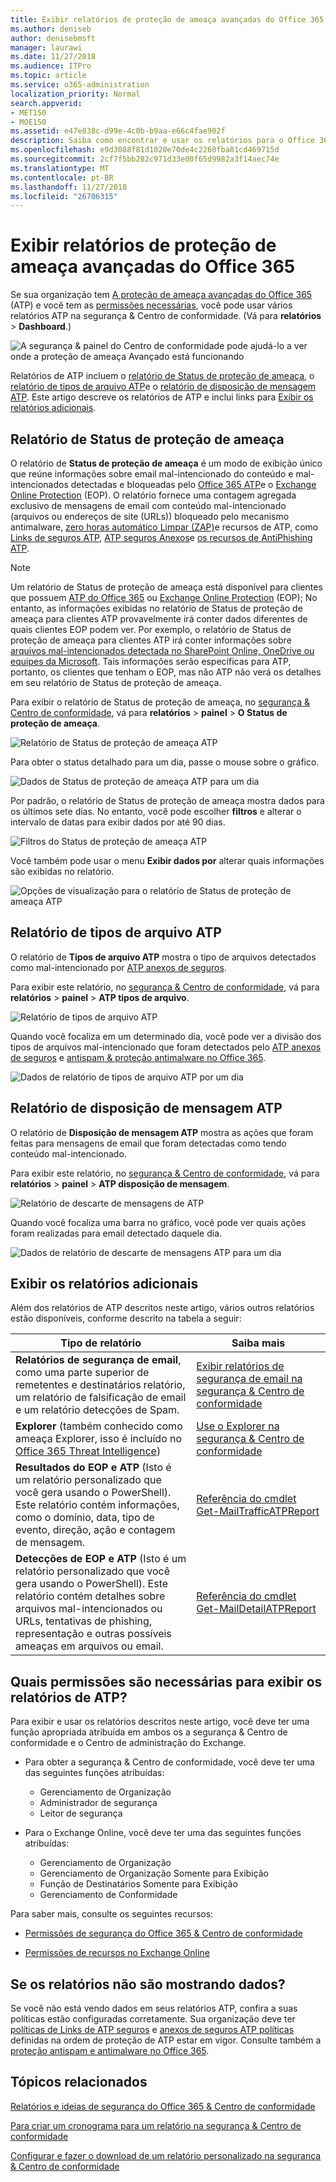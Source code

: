 ```yaml
---
title: Exibir relatórios de proteção de ameaça avançadas do Office 365
ms.author: deniseb
author: denisebmsft
manager: laurawi
ms.date: 11/27/2018
ms.audience: ITPro
ms.topic: article
ms.service: o365-administration
localization_priority: Normal
search.appverid:
- MET150
- MOE150
ms.assetid: e47e838c-d99e-4c0b-b9aa-e66c4fae902f
description: Saiba como encontrar e usar os relatórios para o Office 365 avançadas Threat Protection na segurança &amp; Centro de conformidade.
ms.openlocfilehash: e9d3088f81d1020e70de4c2260fba81cd469715d
ms.sourcegitcommit: 2cf7f5bb282c971d33e00f65d9982a3f14aec74e
ms.translationtype: MT
ms.contentlocale: pt-BR
ms.lasthandoff: 11/27/2018
ms.locfileid: "26706315"
---
```

# <a name="view-reports-for-office-365-advanced-threat-protection"></a>Exibir relatórios de proteção de ameaça avançadas do Office 365

Se sua organização tem [A proteção de ameaça avançadas do Office 365](office-365-atp.md) (ATP) e você tem as [permissões necessárias](#what-permissions-are-needed-to-view-these-reports), você pode usar vários relatórios ATP na segurança &amp; Centro de conformidade. (Vá para **relatórios** \> **Dashboard**.)
  
![A segurança &amp; painel do Centro de conformidade pode ajudá-lo a ver onde a proteção de ameaça Avançado está funcionando](media/6b213d34-adbb-44af-8549-be9a7e2db087.png)
  
Relatórios de ATP incluem o [relatório de Status de proteção de ameaça](#threat-protection-status-report), o [relatório de tipos de arquivo ATP](#atp-file-types-report)e o [relatório de disposição de mensagem ATP](#atp-message-disposition-report). Este artigo descreve os relatórios de ATP e inclui links para [Exibir os relatórios adicionais](#additional-reports-to-view).
  
## <a name="threat-protection-status-report"></a>Relatório de Status de proteção de ameaça

O relatório de **Status de proteção de ameaça** é um modo de exibição único que reúne informações sobre email mal-intencionado do conteúdo e mal-intencionados detectadas e bloqueadas pelo [Office 365 ATP](office-365-atp.md)e o [Exchange Online Protection](eop/exchange-online-protection-overview.md) (EOP). O relatório fornece uma contagem agregada exclusivo de mensagens de email com conteúdo mal-intencionado (arquivos ou endereços de site (URLs)) bloqueado pelo mecanismo antimalware, [zero horas automático Limpar (ZAP)](zero-hour-auto-purge.md)e recursos de ATP, como [Links de seguros ATP](atp-safe-links.md), [ATP seguros Anexos](atp-safe-attachments.md)e [os recursos de AntiPhishing ATP](atp-anti-phishing.md).

> [!NOTE]
> Um relatório de Status de proteção de ameaça está disponível para clientes que possuem [ATP do Office 365](office-365-atp.md) ou [Exchange Online Protection](eop/exchange-online-protection-eop.md) (EOP); No entanto, as informações exibidas no relatório de Status de proteção de ameaça para clientes ATP provavelmente irá conter dados diferentes de quais clientes EOP podem ver. Por exemplo, o relatório de Status de proteção de ameaça para clientes ATP irá conter informações sobre [arquivos mal-intencionados detectada no SharePoint Online, OneDrive ou equipes da Microsoft](atp-for-spo-odb-and-teams.md). Tais informações serão específicas para ATP, portanto, os clientes que tenham o EOP, mas não ATP não verá os detalhes em seu relatório de Status de proteção de ameaça.
  
Para exibir o relatório de Status de proteção de ameaça, no [segurança &amp; Centro de conformidade](https://security.microsoft.com), vá para **relatórios** \> **painel** \> **O Status de proteção de ameaça**.
  
![Relatório de Status de proteção de ameaça ATP](media/6bdd41eb-62e0-423b-9fd4-d1d5baf0cbd5.png)
  
Para obter o status detalhado para um dia, passe o mouse sobre o gráfico.
  
![Dados de Status de proteção de ameaça ATP para um dia](media/d5c2c6ad-c002-4985-a032-c866e46fdea8.png)
  
Por padrão, o relatório de Status de proteção de ameaça mostra dados para os últimos sete dias. No entanto, você pode escolher **filtros** e alterar o intervalo de datas para exibir dados por até 90 dias. 
  
![Filtros do Status de proteção de ameaça ATP](media/4f703369-642b-402b-9758-b9c828283410.png)
  
Você também pode usar o menu **Exibir dados por** alterar quais informações são exibidas no relatório. 
  
![Opções de visualização para o relatório de Status de proteção de ameaça ATP](media/4959bf8c-d192-4542-b00b-184e101e7513.png)
  
## <a name="atp-file-types-report"></a>Relatório de tipos de arquivo ATP

O relatório de **Tipos de arquivo ATP** mostra o tipo de arquivos detectados como mal-intencionado por [ATP anexos de seguros](atp-safe-attachments.md).
  
Para exibir este relatório, no [segurança &amp; Centro de conformidade](https://security.microsoft.com), vá para **relatórios** \> **painel** \> **ATP tipos de arquivo**.
  
![Relatório de tipos de arquivo ATP](media/6e3f5d33-79aa-4b2d-938c-6ef135d9e54c.png)
  
Quando você focaliza em um determinado dia, você pode ver a divisão dos tipos de arquivos mal-intencionado que foram detectados pelo [ATP anexos de seguros](atp-safe-attachments.md) e [antispam &amp; proteção antimalware no Office 365](anti-spam-and-anti-malware-protection.md).
  
![Dados de relatório de tipos de arquivo ATP por um dia](media/10d18428-699a-41d2-a73e-be3a8214ada1.png)
  
## <a name="atp-message-disposition-report"></a>Relatório de disposição de mensagem ATP

O relatório de **Disposição de mensagem ATP** mostra as ações que foram feitas para mensagens de email que foram detectadas como tendo conteúdo mal-intencionado. 
  
Para exibir este relatório, no [segurança &amp; Centro de conformidade](https://security.microsoft.com), vá para **relatórios** \> **painel** \> **ATP disposição de mensagem**.
  
![Relatório de descarte de mensagens de ATP](media/b0ff65c4-53d3-496d-bafa-8937a5eb69e5.png)
  
Quando você focaliza uma barra no gráfico, você pode ver quais ações foram realizadas para email detectado daquele dia.
  
![Dados de relatório de descarte de mensagens ATP para um dia](media/68d2beb8-4b30-48c4-8ba6-5e8ab88ae456.png)
  
## <a name="additional-reports-to-view"></a>Exibir os relatórios adicionais

Além dos relatórios de ATP descritos neste artigo, vários outros relatórios estão disponíveis, conforme descrito na tabela a seguir:


|Tipo de relatório  |Saiba mais  |
|---------|---------|
|**Relatórios de segurança de email**, como uma parte superior de remetentes e destinatários relatório, um relatório de falsificação de email e um relatório detecções de Spam. | [Exibir relatórios de segurança de email na segurança &amp; Centro de conformidade](view-email-security-reports.md)        |
|**Explorer** (também conhecido como ameaça Explorer, isso é incluído no [Office 365 Threat Intelligence](office-365-ti.md))     | [Use o Explorer na segurança &amp; Centro de conformidade](use-explorer-in-security-and-compliance.md)        |
|**Resultados do EOP e ATP** (Isto é um relatório personalizado que você gera usando o PowerShell). Este relatório contém informações, como o domínio, data, tipo de evento, direção, ação e contagem de mensagem.  | [Referência do cmdlet Get-MailTrafficATPReport](https://docs.microsoft.com/powershell/module/exchange/advanced-threat-protection/get-mailtrafficatpreport?view=exchange-ps) |
|**Detecções de EOP e ATP** (Isto é um relatório personalizado que você gera usando o PowerShell). Este relatório contém detalhes sobre arquivos mal-intencionados ou URLs, tentativas de phishing, representação e outras possíveis ameaças em arquivos ou email.   | [Referência do cmdlet Get-MailDetailATPReport](https://docs.microsoft.com/powershell/module/exchange/advanced-threat-protection/get-maildetailatpreport?view=exchange-ps)        |

  
## <a name="what-permissions-are-needed-to-view-the-atp-reports"></a>Quais permissões são necessárias para exibir os relatórios de ATP?

Para exibir e usar os relatórios descritos neste artigo, você deve ter uma função apropriada atribuída em ambos os a segurança &amp; Centro de conformidade e o Centro de administração do Exchange.

- Para obter a segurança &amp; Centro de conformidade, você deve ter uma das seguintes funções atribuídas:
    - Gerenciamento de Organização
    - Administrador de segurança
    - Leitor de segurança

- Para o Exchange Online, você deve ter uma das seguintes funções atribuídas:
    - Gerenciamento de Organização
    - Gerenciamento de Organização Somente para Exibição
    - Função de Destinatários Somente para Exibição
    - Gerenciamento de Conformidade

Para saber mais, consulte os seguintes recursos:

- [Permissões de segurança do Office 365 &amp; Centro de conformidade](permissions-in-the-security-and-compliance-center.md)

- [Permissões de recursos no Exchange Online](https://docs.microsoft.com/exchange/permissions-exo/feature-permissions)
   
## <a name="what-if-the-reports-arent-showing-data"></a>Se os relatórios não são mostrando dados?

Se você não está vendo dados em seus relatórios ATP, confira a suas políticas estão configuradas corretamente. Sua organização deve ter [políticas de Links de ATP seguros](set-up-atp-safe-links-policies.md) e [anexos de seguros ATP políticas](set-up-atp-safe-attachments-policies.md) definidas na ordem de proteção de ATP estar em vigor. Consulte também a [proteção antispam e antimalware no Office 365](anti-spam-and-anti-malware-protection.md).
  
## <a name="related-topics"></a>Tópicos relacionados

[Relatórios e ideias de segurança do Office 365 &amp; Centro de conformidade](reports-and-insights-in-security-and-compliance.md)
  
[Para criar um cronograma para um relatório na segurança &amp; Centro de conformidade](create-a-schedule-for-a-report.md)
  
[Configurar e fazer o download de um relatório personalizado na segurança &amp; Centro de conformidade](set-up-and-download-a-custom-report.md)
  

